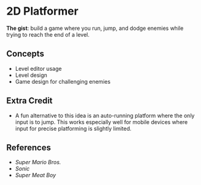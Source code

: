 # 2D Platformer

**The gist**: build a game where you run, jump, and dodge enemies while trying to reach the end of a level.

## Concepts

- Level editor usage
- Level design
- Game design for challenging enemies

## Extra Credit

- A fun alternative to this idea is an auto-running platform where the only input is to jump. This works especially well for mobile devices where input for precise platforming is slightly limited.

## References

- _Super Mario Bros._
- _Sonic_
- _Super Meat Boy_

